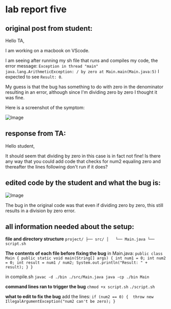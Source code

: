 # lab report five


## original post from student: 

Hello TA, 

I am working on a macbook on VScode. 

I am seeing after running my sh file that runs and compiles my code, the error message: 
`Exception in thread "main" java.lang.ArithmeticException: / by zero
        at Main.main(Main.java:5)`
I expected to see `Result: 0`.

My guess is that the bug has something to do with zero in the denominator resulting in an error, although since I'm dividing zero by zero I thought it was fine. 

Here is a screenshot of the symptom:

![Image](image(tw).png)

## response from TA:

Hello student, 

It should seem that dividing by zero in this case is in fact not fine! Is there any way that you could add code that checks for num2 equaling zero and thereafter the lines following don't run if it does?


## edited code by the student and what the bug is:

![Image](image(threthre).png)

The bug in the original code was that even if dividing zero by zero, this still results in a division by zero error. 


## all information needed about the setup:

**file and directory structure**
`project/
├── src/
│   └── Main.java
└── script.sh`

**The contents of each file before fixing the bug**
in Main.java:
``public class Main {
    public static void main(String[] args) {
        int num1 = 0;
        int num2 = 0;
        int result = num1 / num2;
        System.out.println("Result: " + result);
    }
}``

in compile.sh
`javac -d ./bin ./src/Main.java
java -cp ./bin Main`

**command lines ran to trigger the bug**
`chmod +x script.sh` `./script.sh`

**what to edit to fix the bug**
add the lines:
`if (num2 == 0) { 
    throw new IllegalArgumentException("num2 can't be zero);
 }`


